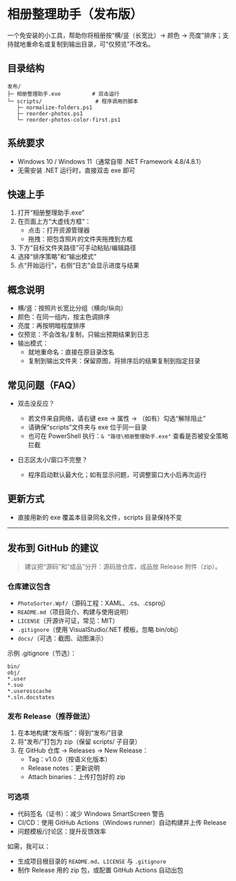 # 相册整理助手（发布版）

一个免安装的小工具，帮助你将相册按“横/竖（长宽比）→ 颜色 → 亮度”排序；支持就地重命名或复制到输出目录，可“仅预览”不改名。

## 目录结构

```
发布/
├─ 相册整理助手.exe          # 双击运行
└─ scripts/                 # 程序调用的脚本
   ├─ normalize-folders.ps1
   ├─ reorder-photos.ps1
   └─ reorder-photos-color-first.ps1
```

## 系统要求

- Windows 10 / Windows 11（通常自带 .NET Framework 4.8/4.8.1）
- 无需安装 .NET 运行时，直接双击 exe 即可

## 快速上手

1. 打开“相册整理助手.exe”
2. 在页面上方“大虚线方框”：
   - 点击：打开资源管理器
   - 拖拽：把包含照片的文件夹拖拽到方框
3. 下方“目标文件夹路径”可手动粘贴/编辑路径
4. 选择“排序策略”和“输出模式”
5. 点“开始运行”，右侧“日志”会显示进度与结果

## 概念说明

- 横/竖：按照片长宽比分组（横向/纵向）
- 颜色：在同一组内，按主色调排序
- 亮度：再按明暗程度排序
- 仅预览：不会改名/复制，只输出预期结果到日志
- 输出模式：
  - 就地重命名：直接在原目录改名
  - 复制到输出文件夹：保留原图，将排序后的结果复制到指定目录

## 常见问题（FAQ）

- 双击没反应？
  - 若文件来自网络，请右键 exe → 属性 → （如有）勾选“解除阻止”
  - 请确保“scripts”文件夹与 exe 位于同一目录
  - 也可在 PowerShell 执行：`& "路径\相册整理助手.exe"` 查看是否被安全策略拦截

- 日志区太小/窗口不完整？
  - 程序启动默认最大化；如有显示问题，可调整窗口大小后再次运行

## 更新方式

- 直接用新的 exe 覆盖本目录同名文件，scripts 目录保持不变

---

## 发布到 GitHub 的建议

> 建议把“源码”和“成品”分开：源码放仓库，成品放 Release 附件（zip）。

### 仓库建议包含

- `PhotoSorter.Wpf/`（源码工程：XAML、.cs、.csproj）
- `README.md`（项目简介、构建与使用说明）
- `LICENSE`（开源许可证，常见：MIT）
- `.gitignore`（使用 VisualStudio/.NET 模板，忽略 bin/obj）
- `docs/`（可选：截图、动图演示）

示例 .gitignore（节选）：

```
bin/
obj/
*.user
*.suo
*.userosscache
*.sln.docstates
``` 

### 发布 Release（推荐做法）

1. 在本地构建“发布版”：得到“发布/”目录
2. 将“发布/”打包为 zip（保留 scripts/ 子目录）
3. 在 GitHub 仓库 → Releases → New Release：
   - Tag：v1.0.0（按语义化版本）
   - Release notes：更新说明
   - Attach binaries：上传打包好的 zip

### 可选项

- 代码签名（证书）：减少 Windows SmartScreen 警告
- CI/CD：使用 GitHub Actions（Windows runner）自动构建并上传 Release
- 问题模板/讨论区：提升反馈效率

如需，我可以：

- 生成项目根目录的 `README.md`、`LICENSE` 与 `.gitignore`
- 制作 Release 用的 zip 包，或配置 GitHub Actions 自动出包


